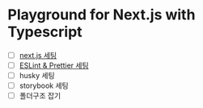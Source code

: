 # Playground for Next.js with Typescript

- [ ] [next.js 세팅](./docs/nextjs.md)
- [ ] [ESLint & Prettier 세팅](./docs/eslint.md)
- [ ] husky 세팅
- [ ] storybook 세팅
- [ ] 폴더구조 잡기
